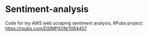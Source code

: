 # Sentiment-analysis

Code for my AWS web scraping sentiment analysis, RPubs project: https://rpubs.com/DSIMPSON/1064457
